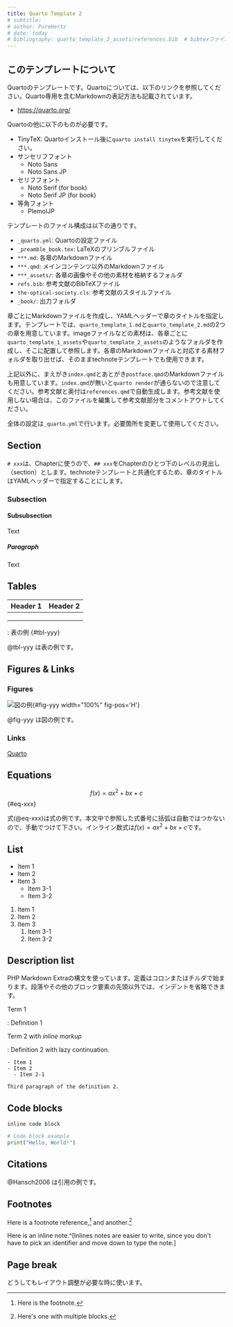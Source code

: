 ```yaml
---
title: Quarto Template 2
# subtitle: 
# author: PureHertz
# date: today
# bibliography: quarto_template_2_assets/references.bib  # bibtexファイル
---
```



## このテンプレートについて

Quartoのテンプレートです。Quartoについては、以下のリンクを参照してください。Quarto専用を含むMarkdownの表記方法も記載されています。

- https://quarto.org/

Quartoの他に以下のものが必要です。

- TinyTeX: Quartoインストール後に`quarto install tinytex`を実行してください。
- サンセリフフォント
  - Noto Sans
  - Noto Sans JP
- セリフフォント
  - Noto Serif (for book)
  - Noto Serif JP (for book)
- 等角フォント
  - PlemolJP

テンプレートのファイル構成は以下の通りです。

- `_quarto.yml`: Quartoの設定ファイル
- `_preamble_book.tex`: LaTeXのプリンブルファイル
- `***.md`: 各章のMarkdownファイル
- `***.qmd`: メインコンテンツ以外のMarkdownファイル
- `***_assets/`: 各章の画像やその他の素材を格納するフォルダ
- `refs.bib`: 参考文献のBibTeXファイル
- `the-optical-society.cls`: 参考文献のスタイルファイル
- `_book/`: 出力フォルダ

章ごとにMarkdownファイルを作成し、YAMLヘッダーで章のタイトルを指定します。テンプレートでは、`quarto_template_1.md`と`quarto_template_2.md`の2つの章を用意しています。imageファイルなどの素材は、各章ごとに`quarto_template_1_assets`や`quarto_template_2_assets`のようなフォルダを作成し、そこに配置して参照します。各章のMarkdownファイルと対応する素材フォルダを取り出せば、そのままtechnoteテンプレートでも使用できます。

上記以外に、まえがき`index.qmd`とあとがき`postface.qmd`のMarkdownファイルも用意しています。`index.qmd`が無いと`quarto render`が通らないので注意してください。参考文献と奥付は`references.qmd`で自動生成します。参考文献を使用しない場合は、このファイルを編集して参考文献部分をコメントアウトしてください。

全体の設定は`_quarto.yml`で行います。必要箇所を変更して使用してください。


## Section

`# xxx`は、Chapterに使うので、`## xxx`をChapterのひとつ下のレベルの見出し（section）とします。technoteテンプレートと共通化するため、章のタイトルはYAMLヘッダーで指定することにします。


### Subsection

#### Subsubsection

Text

##### Paragraph

Text


## Tables

| Header 1 | Header 2 |
|----------|----------|
|          |          |
|          |          |
|          |          |

: 表の例 {#tbl-yyy}

@tbl-yyy は表の例です。


## Figures & Links

### Figures

![図の例](quarto_template_2_assets/image.png){#fig-yyy width="100%" fig-pos='H'}

@fig-yyy は図の例です。

### Links

[Quarto](https://quarto.org)


## Equations

$$
  f(x) = ax^2 + bx + c
$${#eq-xxx}

式(@eq-xxx)は式の例です。本文中で参照した式番号に括弧は自動ではつかないので、手動でつけて下さい。インライン数式は$f(x) = ax^2 + bx + c$です。


## List

- Item 1
- Item 2
- Item 3
  - Item 3-1
  - Item 3-2

1. Item 1
2. Item 2
3. Item 3
   1. Item 3-1
   2. Item 3-2


## Description list

PHP Markdown Extraの構文を使っています。定義はコロンまたはチルダで始まります。段落やその他のブロック要素の先頭以外では、インデントを省略できます。

Term 1

:   Definition 1

Term 2 with *inline markup*

:   Definition 2
with lazy continuation.

    - Item 1
    - Item 2
      - Item 2-1

    Third paragraph of the definition 2.


## Code blocks

`inline code block`

```python
# Code block example
print("Hello, World!")
```


## Citations

@Hansch2006 は引用の例です。


## Footnotes

Here is a footnote reference,[^2] and another.[^longnote2]

[^2]: Here is the footnote.

[^longnote2]: Here's one with multiple blocks.

Here is an inline note.^[Inlines notes are easier to write,
since you don't have to pick an identifier and move down to
type the note.]


## Page break

どうしてもレイアウト調整が必要な時に使います。

